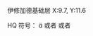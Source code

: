 
<Status :id="1597" name="受伤加重" :stack="3" />

<Status :id="1597" name="受伤加重" />

<Item name="魔菇宝" /><Item name="小壳蟹" /><Item name="胖墩跳蜥" /><Item name="小小魔精" />

<span class="eorzea-map-trigger show-as-link show-with-icon" data-map-name="伊修加德基础层" data-map-id="218" data-map-x="9.74" data-map-y="11.57">伊修加德基础层 X:9.7, Y:11.6</span>

<Pos name="伊修加德基础层" :x="9.74" :y="11.57"></Pos>

<BuffSearch />

HQ 符号： &#xe03c; 或者 <i class="xiv hq"></i> 或者  <i class="xiv e03c"></i>

<XIVFontList />
